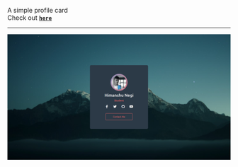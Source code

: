 A simple profile card<br>
Check out [**`here`**](https://bot-7037.github.io/ProfileCard1/)
____
![Image](./a.png)
